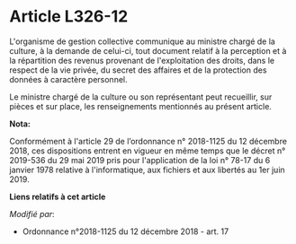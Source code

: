 # Article L326-12

L'organisme de gestion collective communique au ministre chargé de la culture, à la demande de celui-ci, tout document
relatif à la perception et à la répartition des revenus provenant de l'exploitation des droits, dans le respect de la vie
privée, du secret des affaires et de la protection des données à caractère personnel.

Le ministre chargé de la culture ou son représentant peut recueillir, sur pièces et sur place, les renseignements mentionnés
au présent article.

**Nota:**

Conformément à l'article 29 de l’ordonnance n° 2018-1125 du 12 décembre 2018, ces dispositions entrent en vigueur en même
temps que le décret n° 2019-536 du 29 mai 2019 pris pour l'application de la loi n° 78-17 du 6 janvier 1978 relative à
l'informatique, aux fichiers et aux libertés au 1er juin 2019.

**Liens relatifs à cet article**

_Modifié par_:

  - Ordonnance n°2018-1125 du 12 décembre 2018 - art. 17
